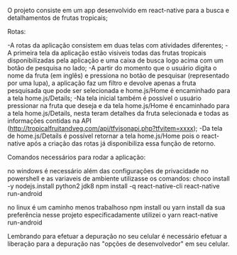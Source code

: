 O projeto consiste em um app desenvolvido em react-native para a busca e detalhamentos de frutas tropicais;

Rotas:

-A rotas da aplicação consistem em duas telas com atividades diferentes;
-A primeira tela da aplicação estão visiveis todas das frutas tropicais disponibilizadas pela aplicação e uma caixa de busca logo acima com um botão de pesquisa no lado;
-A partir do momento que o usuário digita o nome da fruta (em inglês) e pressiona no botão de pesquisar (representado por uma lupa), a aplicação faz um filtro e devolve apenas a fruta pesquisada que pode ser selecionada e home.js/Home é encaminhado para a tela home.js/Details;
-Na tela inicial também é possível o usuário pressionar na fruta que deseja e da tela home.js/Home é encaminhado para a tela home.js/Details, nesta teram detalhes da fruta selecionada e todas as informações contidas na API (http://tropicalfruitandveg.com/api/tfvjsonapi.php?tfvitem=xxxx);
-Da tela de home.js/Details é possível retornar a tela home.js/Home pois o react-native após a criação das rotas já disponibiliza essa função de retorno.


Comandos necessários para rodar a aplicação:

no windows é necessário além das configurações de privacidade no powershell e as variaveis de ambiente utilizasse os comandos:
 choco install -y nodejs.install python2 jdk8
 npm install -q react-native-cli
 react-native run-android

 no linux é um caminho menos trabalhoso 
 npm install ou yarn install  da sua preferência nesse projeto especificadamente utilizei o yarn
 react-native run-android


 Lembrando para efetuar a depuração no seu celular é necessário efetuar a liberação para a depuração nas "opções de desenvolvedor" em seu celular.


